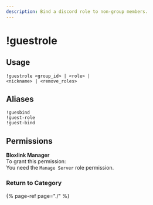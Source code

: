 ```yaml
---
description: Bind a discord role to non-group members.
---
```


# !guestrole

## Usage

```text
!guestrole <group_id> | <role> | 
<nickname> | <remove_roles>
```

## Aliases

```text
!guesbind
!guest-role
!guest-bind
```

## Permissions

**Bloxlink Manager**  
To grant this permission:  
You need the `Manage Server` role permission.

### Return to Category

{% page-ref page="./" %}

